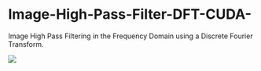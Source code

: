 # Image-High-Pass-Filter-DFT-CUDA-
Image High Pass Filtering in the Frequency Domain using a Discrete Fourier Transform.

![](https://github.com/TaubeKryst/Image-High-Pass-Filter-DFT-CUDA-/blob/master/NewImage.bmp)
